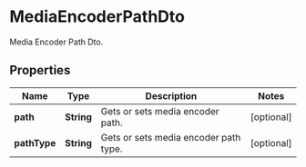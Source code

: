 

# MediaEncoderPathDto

Media Encoder Path Dto.

## Properties

| Name | Type | Description | Notes |
|------------ | ------------- | ------------- | -------------|
|**path** | **String** | Gets or sets media encoder path. |  [optional] |
|**pathType** | **String** | Gets or sets media encoder path type. |  [optional] |



